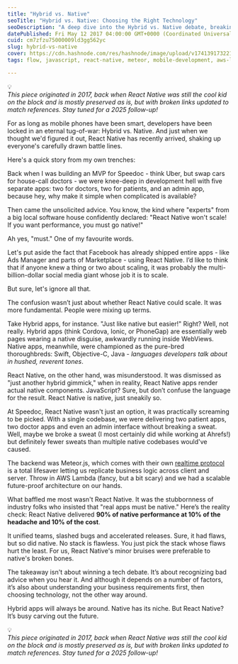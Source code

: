 ```yaml
---
title: "Hybrid vs. Native"
seoTitle: "Hybrid vs. Native: Choosing the Right Technology"
seoDescription: "A deep dive into the Hybrid vs. Native debate, breaking down the myths around React Native, its real-world scaling potential, and why bad advice nearly"
datePublished: Fri May 12 2017 04:00:00 GMT+0000 (Coordinated Universal Time)
cuid: cm7zfzu75000009ld3gg562yc
slug: hybrid-vs-native
cover: https://cdn.hashnode.com/res/hashnode/image/upload/v1741391732216/6355b81f-6f2b-49bf-814f-7bbc8b1dbfad.png
tags: flow, javascript, react-native, meteor, mobile-development, aws-lambda, techdebate, hybrid-vs-native

---
```


<div data-node-type="callout">
<div data-node-type="callout-emoji">💡</div>
<div data-node-type="callout-text"><em>This piece originated in 2017, back when React Native was still the cool kid on the block and is mostly preserved as is, but with broken links updated to match references. Stay tuned for a 2025 follow-up!</em></div>
</div>

For as long as mobile phones have been smart, developers have been locked in an eternal tug-of-war: Hybrid vs. Native. And just when we thought we'd figured it out, React Native has recently arrived, shaking up everyone's carefully drawn battle lines.

Here's a quick story from my own trenches:

Back when I was building an MVP for Speedoc - think Uber, but swap cars for house-call doctors - we were knee-deep in development hell with five separate apps: two for doctors, two for patients, and an admin app, because hey, why make it simple when complicated is available?

Then came the unsolicited advice. You know, the kind where "experts" from a big local software house confidently declared: "React Native won't scale! If you want performance, you must go native!"

Ah yes, "must." One of my favourite words.

Let's put aside the fact that Facebook has already shipped entire apps - like Ads Manager and parts of Marketplace - using React Native. I’d like to think that if anyone knew a thing or two about scaling, it was probably the multi-billion-dollar social media giant whose job it is to scale.

But sure, let's ignore all that.

The confusion wasn’t just about whether React Native could scale. It was more fundamental. People were mixing up terms.

Take Hybrid apps, for instance. "Just like native but easier!" Right? Well, not really. Hybrid apps (think Cordova, Ionic, or PhoneGap) are essentially web pages wearing a native disguise, awkwardly running inside WebViews. Native apps, meanwhile, were championed as the pure-bred thoroughbreds: Swift, Objective-C, Java - *languages developers talk about in hushed, reverent tones*.

React Native, on the other hand, was misunderstood. It was dismissed as "just another hybrid gimmick," when in reality, React Native apps render actual native components. JavaScript? Sure, but don’t confuse the language for the result. React Native is native, just sneakily so.

At Speedoc, React Native wasn't just an option, it was practically screaming to be picked. With a single codebase, we were delivering two patient apps, two doctor apps and even an admin interface without breaking a sweat. Well, maybe we broke a sweat (I most certainly did while working at Ahrefs!) but definitely fewer sweats than multiple native codebases would've caused.

The backend was Meteor.js, which comes with their own [realtime protocol](https://blog.meteor.com/introducing-ddp-6b40c6aff27d) is a total lifesaver letting us replicate business logic across client and server. Throw in AWS Lambda (fancy, but a bit scary) and we had a scalable future-proof architecture on our hands.

What baffled me most wasn't React Native. It was the stubbornness of industry folks who insisted that "real apps must be native." Here’s the reality check: React Native delivered **90% of native performance at 10% of the headache and 10% of the cost**.

It unified teams, slashed bugs and accelerated releases. Sure, it had flaws, but so did native. No stack is flawless. You just pick the stack whose flaws hurt the least. For us, React Native's minor bruises were preferable to native's broken bones.

The takeaway isn't about winning a tech debate. It’s about recognizing bad advice when you hear it. And although it depends on a number of factors, it’s also about understanding your business requirements first, then choosing technology, not the other way around.

Hybrid apps will always be around. Native has its niche. But React Native? It’s busy carving out the future.

<div data-node-type="callout">
<div data-node-type="callout-emoji">💡</div>
<div data-node-type="callout-text"><em>This piece originated in 2017, back when React Native was still the cool kid on the block and is mostly preserved as is, but with broken links updated to match references. Stay tuned for a 2025 follow-up!</em></div>
</div>